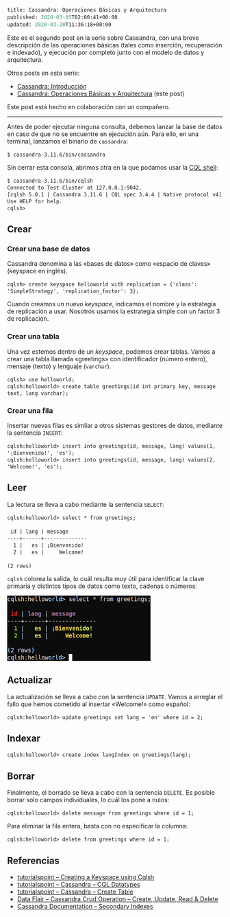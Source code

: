 ```meta
title: Cassandra: Operaciones Básicas y Arquitectura
published: 2020-03-05T02:00:41+00:00
updated: 2020-03-20T11:36:18+00:00
```
Este es el segundo post en la serie sobre Cassandra, con una breve descripción de las operaciones básicas (tales como inserción, recuperación e indexado), y ejecución por completo junto con el modelo de datos y arquitectura.

Otros posts en esta serie:

* [Cassandra: Introducción](/blog/mdad/cassandra-introduccion/)
* [Cassandra: Operaciones Básicas y Arquitectura](/blog/mdad/cassandra-operaciones-basicas-y-arquitectura/) (este post)

Este post está hecho en colaboración con un compañero.

----------

Antes de poder ejecutar ninguna consulta, debemos lanzar la base de datos en caso de que no se encuentre en ejecución aún. Para ello, en una terminal, lanzamos el binario de `cassandra`:

```
$ cassandra-3.11.6/bin/cassandra
```

Sin cerrar esta consola, abrimos otra en la que podamos usar la [CQL shell](https://cassandra.apache.org/doc/latest/tools/cqlsh.html):

```
$ cassandra-3.11.6/bin/cqlsh
Connected to Test Cluster at 127.0.0.1:9042.
[cqlsh 5.0.1 | Cassandra 3.11.6 | CQL spec 3.4.4 | Native protocol v4]
Use HELP for help.
cqlsh>
```

## Crear

### Crear una base de datos

Cassandra denomina a las «bases de datos» como «espacio de claves» (keyspace en inglés).

```
cqlsh> create keyspace helloworld with replication = {'class': 'SimpleStrategy', 'replication_factor': 3};
```

Cuando creamos un nuevo _keyspace_, indicamos el nombre y la estrategia de replicación a usar. Nosotros usamos la estrategia simple con un factor 3 de replicación.

### Crear una tabla

Una vez estemos dentro de un _keyspace_, podemos crear tablas. Vamos a crear una tabla llamada «greetings» con identificador (número entero), mensaje (texto) y lenguaje (`varchar`).

```
cqlsh> use helloworld;
cqlsh:helloworld> create table greetings(id int primary key, message text, lang varchar);
```

### Crear una fila

Insertar nuevas filas es similar a otros sistemas gestores de datos, mediante la sentencia `INSERT`:

```
cqlsh:helloworld> insert into greetings(id, message, lang) values(1, '¡Bienvenido!', 'es');
cqlsh:helloworld> insert into greetings(id, message, lang) values(2, 'Welcome!', 'es');
```

## Leer

La lectura se lleva a cabo mediante la sentencia `SELECT`:

```
cqlsh:helloworld> select * from greetings;

 id | lang | message
----+------+--------------
  1 |   es | ¡Bienvenido!
  2 |   es |     Welcome!

(2 rows)
```

`cqlsh` colorea la salida, lo cuál resulta muy útil para identificar la clave primaria y distintos tipos de datos como texto, cadenas o números:

![](image.png)

## Actualizar

La actualización se lleva a cabo con la sentencia `UPDATE`. Vamos a arreglar el fallo que hemos cometido al insertar «Welcome!» como español:

```
cqlsh:helloworld> update greetings set lang = 'en' where id = 2;
```

## Indexar

```
cqlsh:helloworld> create index langIndex on greetings(lang);
```

## Borrar

Finalmente, el borrado se lleva a cabo con la sentencia `DELETE`. Es posible borrar solo campos individuales, lo cuál los pone a nulos:

```
cqlsh:helloworld> delete message from greetings where id = 1;
```

Para eliminar la fila entera, basta con no especificar la columna:

```
cqlsh:helloworld> delete from greetings where id = 1;
```

## Referencias

* [tutorialspoint – Creating a Keyspace using Cqlsh](https://www.tutorialspoint.com/cassandra/cassandra_create_keyspace.htm)
* [tutorialspoint – Cassandra – CQL Datatypes](https://www.tutorialspoint.com/cassandra/cassandra_cql_datatypes.htm)
* [tutorialspoint – Cassandra – Create Table](https://www.tutorialspoint.com/cassandra/cassandra_create_table.htm)
* [Data Flair – Cassandra Crud Operation – Create, Update, Read & Delete](https://data-flair.training/blogs/cassandra-crud-operation/)
* [Cassandra Documentation – Secondary Indexes](https://cassandra.apache.org/doc/latest/cql/indexes.html)
